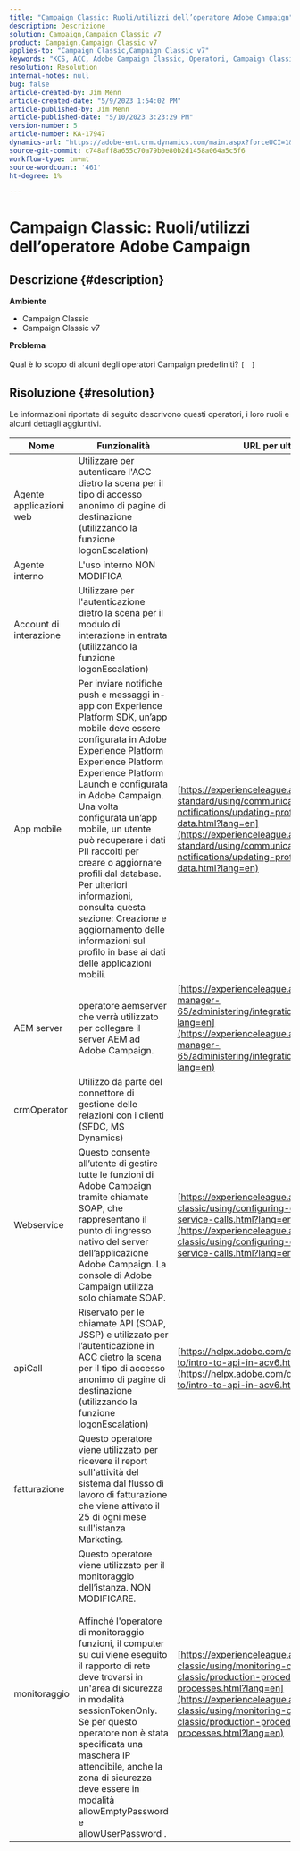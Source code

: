 ```yaml
---
title: "Campaign Classic: Ruoli/utilizzi dell’operatore Adobe Campaign"
description: Descrizione
solution: Campaign,Campaign Classic v7
product: Campaign,Campaign Classic v7
applies-to: "Campaign Classic,Campaign Classic v7"
keywords: "KCS, ACC, Adobe Campaign Classic, Operatori, Campaign Classic v7, Campaign Classic, ruoli, utilizzi, scopo, FAQ"
resolution: Resolution
internal-notes: null
bug: false
article-created-by: Jim Menn
article-created-date: "5/9/2023 1:54:02 PM"
article-published-by: Jim Menn
article-published-date: "5/10/2023 3:23:29 PM"
version-number: 5
article-number: KA-17947
dynamics-url: "https://adobe-ent.crm.dynamics.com/main.aspx?forceUCI=1&pagetype=entityrecord&etn=knowledgearticle&id=ce2848ee-70ee-ed11-8849-6045bd006b3d"
source-git-commit: c748aff8a655c70a79b0e80b2d1458a064a5c5f6
workflow-type: tm+mt
source-wordcount: '461'
ht-degree: 1%

---
```


# Campaign Classic: Ruoli/utilizzi dell’operatore Adobe Campaign

## Descrizione {#description}

<b>Ambiente</b>
- Campaign Classic
- Campaign Classic v7

<b>Problema</b><br><br>Qual è lo scopo di alcuni degli operatori Campaign predefiniti? `[`   `]` <br>

## Risoluzione {#resolution}


Le informazioni riportate di seguito descrivono questi operatori, i loro ruoli e alcuni dettagli aggiuntivi.


| <b>Nome</b> | <b>Funzionalità</b> | <b>URL per ulteriori dettagli</b> |
| --- | --- | --- |
| Agente applicazioni web | Utilizzare per autenticare l&#39;ACC dietro la scena per il tipo di accesso anonimo di pagine di destinazione (utilizzando la funzione logonEscalation) |   |
| Agente interno | L&#39;uso interno NON MODIFICA |   |
| Account di interazione | Utilizzare per l&#39;autenticazione dietro la scena per il modulo di interazione in entrata (utilizzando la funzione logonEscalation) |   |
| App mobile | Per inviare notifiche push e messaggi in-app con Experience Platform SDK, un’app mobile deve essere configurata in Adobe Experience Platform Experience Platform Experience Platform Launch e configurata in Adobe Campaign.<br>Una volta configurata un’app mobile, un utente può recuperare i dati PII raccolti per creare o aggiornare profili dal database. Per ulteriori informazioni, consulta questa sezione: Creazione e aggiornamento delle informazioni sul profilo in base ai dati delle applicazioni mobili. | [https://experienceleague.adobe.com/docs/campaign-standard/using/communication-channels/push-notifications/updating-profile-with-mobile-app-data.html?lang=en](https://experienceleague.adobe.com/docs/campaign-standard/using/communication-channels/push-notifications/updating-profile-with-mobile-app-data.html?lang=en) |
| AEM server | operatore aemserver che verrà utilizzato per collegare il server AEM ad Adobe Campaign. | [https://experienceleague.adobe.com/docs/experience-manager-65/administering/integration/campaignonpremise.html?lang=en](https://experienceleague.adobe.com/docs/experience-manager-65/administering/integration/campaignonpremise.html?lang=en) |
| crmOperator | Utilizzo da parte del connettore di gestione delle relazioni con i clienti (SFDC, MS Dynamics) |   |
| Webservice | Questo consente all’utente di gestire tutte le funzioni di Adobe Campaign tramite chiamate SOAP, che rappresentano il punto di ingresso nativo del server dell’applicazione Adobe Campaign. La console di Adobe Campaign utilizza solo chiamate SOAP. | [https://experienceleague.adobe.com/docs/campaign-classic/using/configuring-campaign-classic/api/web-service-calls.html?lang=en](https://experienceleague.adobe.com/docs/campaign-classic/using/configuring-campaign-classic/api/web-service-calls.html?lang=en) |
| apiCall | Riservato per le chiamate API (SOAP, JSSP) e utilizzato per l’autenticazione in ACC dietro la scena per il tipo di accesso anonimo di pagine di destinazione (utilizzando la funzione logonEscalation) | [https://helpx.adobe.com/campaign/classic/how-to/intro-to-api-in-acv6.html](https://helpx.adobe.com/campaign/classic/how-to/intro-to-api-in-acv6.html) |
| fatturazione | Questo operatore viene utilizzato per ricevere il report sull&#39;attività del sistema dal flusso di lavoro di fatturazione che viene attivato il 25 di ogni mese sull&#39;istanza Marketing. |   |
| monitoraggio | Questo operatore viene utilizzato per il monitoraggio dell’istanza. NON MODIFICARE. <br><br>Affinché l&#39;operatore di monitoraggio funzioni, il computer su cui viene eseguito il rapporto di rete deve trovarsi in un&#39;area di sicurezza in modalità sessionTokenOnly. Se per questo operatore non è stata specificata una maschera IP attendibile, anche la zona di sicurezza deve essere in modalità allowEmptyPassword e allowUserPassword . | [https://experienceleague.adobe.com/docs/campaign-classic/using/monitoring-campaign-classic/production-procedures/monitoring-processes.html?lang=en](https://experienceleague.adobe.com/docs/campaign-classic/using/monitoring-campaign-classic/production-procedures/monitoring-processes.html?lang=en) |




